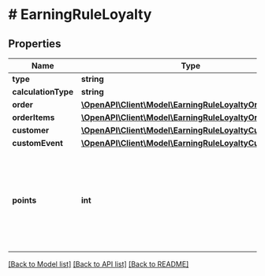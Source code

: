 # # EarningRuleLoyalty

## Properties

Name | Type | Description | Notes
------------ | ------------- | ------------- | -------------
**type** | **string** |  | [optional]
**calculationType** | **string** |  | [optional]
**order** | [**\OpenAPI\Client\Model\EarningRuleLoyaltyOrder**](EarningRuleLoyaltyOrder.md) |  | [optional]
**orderItems** | [**\OpenAPI\Client\Model\EarningRuleLoyaltyOrderItems**](EarningRuleLoyaltyOrderItems.md) |  | [optional]
**customer** | [**\OpenAPI\Client\Model\EarningRuleLoyaltyCustomer**](EarningRuleLoyaltyCustomer.md) |  | [optional]
**customEvent** | [**\OpenAPI\Client\Model\EarningRuleLoyaltyCustomEvent**](EarningRuleLoyaltyCustomEvent.md) |  | [optional]
**points** | **int** | Defines how the points will be added to the loyalty card. FIXED adds a fixed number of points. | [optional]

[[Back to Model list]](../../README.md#models) [[Back to API list]](../../README.md#endpoints) [[Back to README]](../../README.md)
